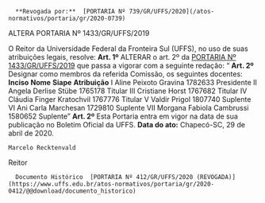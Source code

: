       **Revogada por:**  [PORTARIA Nº 739/GR/UFFS/2020](/atos-normativos/portaria/gr/2020-0739) 

   ALTERA PORTARIA Nº 1433/GR/UFFS/2019  

 O Reitor da Universidade Federal da Fronteira Sul (UFFS), no uso de suas atribuições legais, resolve:   **Art. 1º**  ALTERAR o art. 2º da [PORTARIA Nº 1433/GR/UFFS/2019](https://www.uffs.edu.br/atos-normativos/portaria/gr/2019-1433) que passa a vigorar com a seguinte redação: “ **Art. 2º**  Designar como membros da referida Comissão, os seguintes docentes:     **Inciso**   **Nome**   **Siape**   **Atribuição**     I   Aline Peixoto Gravina   1782633   Presidente     II   Angela Derlise Stübe   1765178   Titular     III   Cristiane Horst   1767682   Titular     IV   Cláudia Finger Kratochvil   1767776   Titular     V   Valdir Prigol   1807740   Suplente     VI   Ani Carla Marchesan   1729810   Suplente     VII   Morgana Fabiola Cambrussi   1580652   Suplente”       **Art. 2º**  Esta Portaria entra em vigor na data de sua publicação no Boletim Oficial da UFFS.        **Data do ato:** Chapecó-SC, 29 de abril de 2020.   
 

    Marcelo Recktenvald   
 Reitor 

      Documento Histórico  [PORTARIA Nº 412/GR/UFFS/2020 (REVOGADA)](https://www.uffs.edu.br/atos-normativos/portaria/gr/2020-0412/@@download/documento_historico)     
      